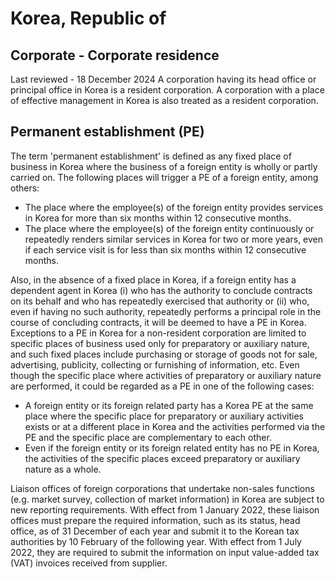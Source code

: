 # Korea, Republic of
## Corporate - Corporate residence
Last reviewed - 18 December 2024
A corporation having its head office or principal office in Korea is a resident corporation. A corporation with a place of effective management in Korea is also treated as a resident corporation.
## Permanent establishment (PE)
The term 'permanent establishment' is defined as any fixed place of business in Korea where the business of a foreign entity is wholly or partly carried on.
The following places will trigger a PE of a foreign entity, among others:
  * The place where the employee(s) of the foreign entity provides services in Korea for more than six months within 12 consecutive months.
  * The place where the employee(s) of the foreign entity continuously or repeatedly renders similar services in Korea for two or more years, even if each service visit is for less than six months within 12 consecutive months.


Also, in the absence of a fixed place in Korea, if a foreign entity has a dependent agent in Korea (i) who has the authority to conclude contracts on its behalf and who has repeatedly exercised that authority or (ii) who, even if having no such authority, repeatedly performs a principal role in the course of concluding contracts, it will be deemed to have a PE in Korea.
Exceptions to a PE in Korea for a non-resident corporation are limited to specific places of business used only for preparatory or auxiliary nature, and such fixed places include purchasing or storage of goods not for sale, advertising, publicity, collecting or furnishing of information, etc. Even though the specific place where activities of preparatory or auxiliary nature are performed, it could be regarded as a PE in one of the following cases:
  * A foreign entity or its foreign related party has a Korea PE at the same place where the specific place for preparatory or auxiliary activities exists or at a different place in Korea and the activities performed via the PE and the specific place are complementary to each other.
  * Even if the foreign entity or its foreign related entity has no PE in Korea, the activities of the specific places exceed preparatory or auxiliary nature as a whole.


Liaison offices of foreign corporations that undertake non-sales functions (e.g. market survey, collection of market information) in Korea are subject to new reporting requirements. With effect from 1 January 2022, these liaison offices must prepare the required information, such as its status, head office, as of 31 December of each year and submit it to the Korean tax authorities by 10 February of the following year. With effect from 1 July 2022, they are required to submit the information on input value-added tax (VAT) invoices received from supplier.

